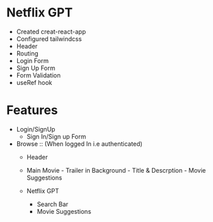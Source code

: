 # Netflix GPT

- Created creat-react-app
- Configured tailwindcss
- Header
- Routing
- Login Form
- Sign Up Form
- Form Validation
- useRef hook

# Features
- Login/SignUp
   - Sign In/Sign up Form
- Browse :: (When logged In i.e authenticated)
  - Header
  - Main Movie
        - Trailer in Background
        - Title & Descrption
        - Movie Suggestions

  - Netflix GPT
      - Search Bar
      - Movie Suggestions

